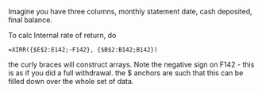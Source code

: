 <!-- njnmdoc:  title="Google Sheets"  -->

Imagine you have three columns, monthly statement date, cash deposited, final balance.

To calc Internal rate of return, do

```
=XIRR({$E$2:E142;-F142}, {$B$2:B142;B142})
```

the curly braces will construct arrays. Note the negative sign on F142 - this is as if you
did a full withdrawal. the $ anchors are such that this can be filled down over the whole
set of data.
